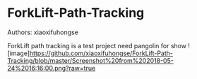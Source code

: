 # ForkLift-Path-Tracking
Authors: xiaoxifuhongse

ForkLift path tracking is a test project need pangolin for show 
![image]https://github.com/xiaoxifuhongse/ForkLift-Path-Tracking/blob/master/Screenshot%20from%202018-05-24%2016:16:00.png?raw=true

